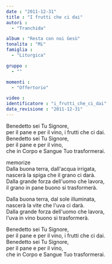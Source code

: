 ```yaml
---
date : "2011-12-31"
title : "I frutti che ci dai"
autori : 
  - "Tranchida"

album : "Resta con noi Gesù"
tonalita : "Mi"
famiglia : 
  - "Liturgica"

gruppo : 
  - ""

momenti : 
  - "Offertorio"

video : 
identificatore : "i_frutti_che_ci_dai"
data_revisione : "2011-12-31"
---
```

  
  
  
  
  
  
  
  
  
Benedetto sei Tu Signore,  
per il pane e per il vino, i frutti che ci dai.  
Benedetto sei Tu Signore,  
per il pane e per il vino,  
che in Corpo e Sangue Tuo trasformerai.  
  
  
memorize  
Dalla buona terra, dall'acqua irrigata,  
nascerà la spiga che il grano ci darà.  
Dalla grande forza dell'uomo che lavora,  
il grano in pane buono si trasformerà.   
  
  
  
Dalla buona terra, dal sole illuminata,  
nascerà la vite che l'uva ci darà.  
Dalla grande forza dell'uomo che lavora,  
l'uva in vino buono si trasformerà.   
  
  
Benedetto sei Tu Signore,  
per il pane e per il vino, i frutti che ci dai.  
Benedetto sei Tu Signore,  
per il pane e per il vino,  
che in Corpo e Sangue Tuo trasformerai.    
  
  
  
